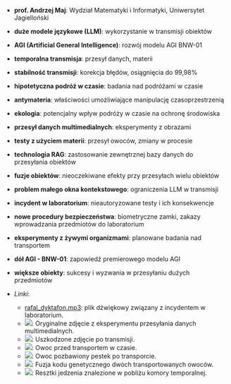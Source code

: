 - **prof. Andrzej Maj**: Wydział Matematyki i Informatyki, Uniwersytet Jagielloński
- **duże modele językowe (LLM)**: wykorzystanie w transmisji obiektów
- **AGI (Artificial General Intelligence)**: rozwój modelu AGI BNW-01
- **temporalna transmisja**: przesył danych, materii
- **stabilność transmisji**: korekcja błędów, osiągnięcia do 99,98%
- **hipotetyczna podróż w czasie**: badania nad podróżami w czasie
- **antymateria**: właściwości umożliwiające manipulację czasoprzestrzenią
- **ekologia**: potencjalny wpływ podróży w czasie na ochronę środowiska
- **przesył danych multimedialnych**: eksperymenty z obrazami
- **testy z użyciem materii**: przesył owoców, zmiany w procesie
- **technologia RAG**: zastosowanie zewnętrznej bazy danych do przesyłania obiektów
- **fuzje obiektów**: nieoczekiwane efekty przy przesyłach wielu obiektów
- **problem małego okna kontekstowego**: ograniczenia LLM w transmisji
- **incydent w laboratorium**: nieautoryzowane testy i ich konsekwencje
- **nowe procedury bezpieczeństwa**: biometryczne zamki, zakazy wprowadzania przedmiotów do laboratorium
- **eksperymenty z żywymi organizmami**: planowane badania nad transportem
- **dół AGI - BNW-01**: zapowiedź premierowego modelu AGI
- **większe obiekty**: sukcesy i wyzwania w przesyłaniu dużych przedmiotów

- *Linki*:
  - [rafal_dyktafon.mp3](i/rafal_dyktafon.mp3): plik dźwiękowy związany z incydentem w laboratorium.
  - ![](i/rynek.png): Oryginalne zdjęcie z eksperymentu przesyłania danych multimedialnych.
  - ![](i/rynek_glitch.png): Uszkodzone zdjęcie po transmisji.
  - ![](i/fruit01.png): Owoc przed transportem w czasie.
  - ![](i/fruit02.png): Owoc pozbawiony pestek po transporcie.
  - ![](i/strangefruit.png): Fuzja kodu genetycznego dwóch transportowanych owoców.
  - ![](i/resztki.png): Resztki jedzenia znalezione w pobliżu komory temporalnej.